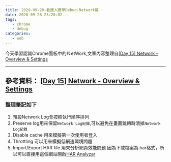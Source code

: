 ```yaml
---
title: 2020-09-28-看鐵人賽學Debug-Network篇
date: 2020-09-28 23:20:02
tags:
   - chrome
   - debug
categories:
   - web
---
```

今天學習認識Chrome面板中的ＮetWork,文章內容整理自[[Day 15] Network - Overview & Settings](https://ithelp.ithome.com.tw/articles/10245891)
<!-- more -->
---
參考資料：
[[Day 15] Network - Overview & Settings](https://ithelp.ithome.com.tw/articles/10245891)
---
### 整理筆記如下
1. 預設Network Log會按照執行順序排列
2. Preserve log用來保留`Network Log紀錄`,可以避免在畫面跳轉時清掉`Network Log紀錄`
3. Disable cache 用來模擬第一次使用者登入
4. Throttling 可以用來模擬低網速環境問題
5. Import/Export HAR file 用來分析網頁效能問題
因為下載檔案為.har格式，所以可以直接用這個網站開啟[HAR Analyzar](https://toolbox.googleapps.com/apps/har_analyzer/)

